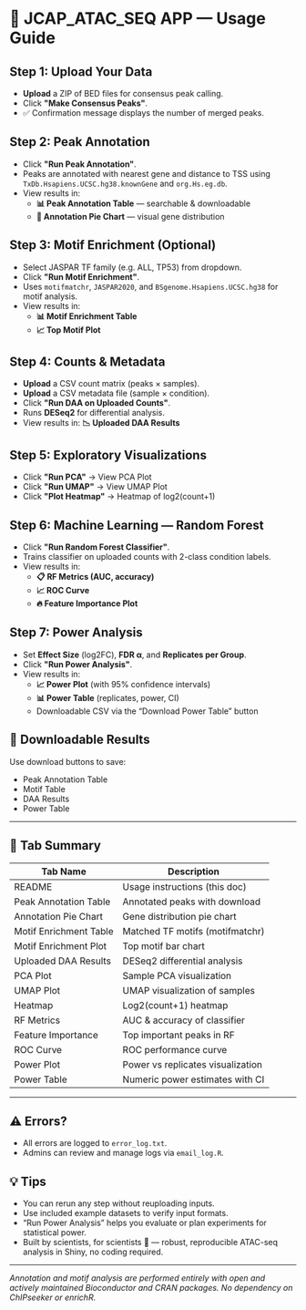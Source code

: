 # 🧬 JCAP_ATAC_SEQ APP — Usage Guide

## Step 1: Upload Your Data
- **Upload** a ZIP of BED files for consensus peak calling.
- Click **"Make Consensus Peaks"**.
- ✅ Confirmation message displays the number of merged peaks.

## Step 2: Peak Annotation
- Click **"Run Peak Annotation"**.
- Peaks are annotated with nearest gene and distance to TSS using `TxDb.Hsapiens.UCSC.hg38.knownGene` and `org.Hs.eg.db`.
- View results in:
    - **📊 Peak Annotation Table** — searchable & downloadable
    - **🥧 Annotation Pie Chart** — visual gene distribution

## Step 3: Motif Enrichment (Optional)
- Select JASPAR TF family (e.g. ALL, TP53) from dropdown.
- Click **"Run Motif Enrichment"**.
- Uses `motifmatchr`, `JASPAR2020`, and `BSgenome.Hsapiens.UCSC.hg38` for motif analysis.
- View results in:
    - **📊 Motif Enrichment Table**
    - **📈 Top Motif Plot**

## Step 4: Counts & Metadata
- **Upload** a CSV count matrix (peaks × samples).
- **Upload** a CSV metadata file (sample × condition).
- Click **"Run DAA on Uploaded Counts"**.
- Runs **DESeq2** for differential analysis.
- View results in: **📉 Uploaded DAA Results**

## Step 5: Exploratory Visualizations
- Click **"Run PCA"** → View PCA Plot
- Click **"Run UMAP"** → View UMAP Plot
- Click **"Plot Heatmap"** → Heatmap of log2(count+1)

## Step 6: Machine Learning — Random Forest
- Click **"Run Random Forest Classifier"**.
- Trains classifier on uploaded counts with 2-class condition labels.
- View results in:
    - **📋 RF Metrics (AUC, accuracy)**
    - **📈 ROC Curve**
    - **🔥 Feature Importance Plot**

## Step 7: Power Analysis
- Set **Effect Size** (log2FC), **FDR α**, and **Replicates per Group**.
- Click **"Run Power Analysis"**.
- View results in:
    - **📈 Power Plot** (with 95% confidence intervals)
    - **📊 Power Table** (replicates, power, CI)
    - Downloadable CSV via the “Download Power Table” button

## 💾 Downloadable Results
Use download buttons to save:
- Peak Annotation Table
- Motif Table
- DAA Results
- Power Table

---

## 📂 Tab Summary

| Tab Name                 | Description                             |
|--------------------------|-----------------------------------------|
| README                   | Usage instructions (this doc)           |
| Peak Annotation Table    | Annotated peaks with download           |
| Annotation Pie Chart     | Gene distribution pie chart             |
| Motif Enrichment Table   | Matched TF motifs (motifmatchr)         |
| Motif Enrichment Plot    | Top motif bar chart                     |
| Uploaded DAA Results     | DESeq2 differential analysis            |
| PCA Plot                 | Sample PCA visualization                |
| UMAP Plot                | UMAP visualization of samples           |
| Heatmap                  | Log2(count+1) heatmap                   |
| RF Metrics               | AUC & accuracy of classifier            |
| Feature Importance       | Top important peaks in RF               |
| ROC Curve                | ROC performance curve                   |
| Power Plot               | Power vs replicates visualization       |
| Power Table              | Numeric power estimates with CI         |

---

## ⚠️ Errors?
- All errors are logged to `error_log.txt`.
- Admins can review and manage logs via `email_log.R`.

## 💡 Tips
- You can rerun any step without reuploading inputs.
- Use included example datasets to verify input formats.
- “Run Power Analysis” helps you evaluate or plan experiments for statistical power.
- Built by scientists, for scientists 🧬 — robust, reproducible ATAC-seq analysis in Shiny, no coding required.

---

*Annotation and motif analysis are performed entirely with open and actively maintained Bioconductor and CRAN packages. No dependency on ChIPseeker or enrichR.*


